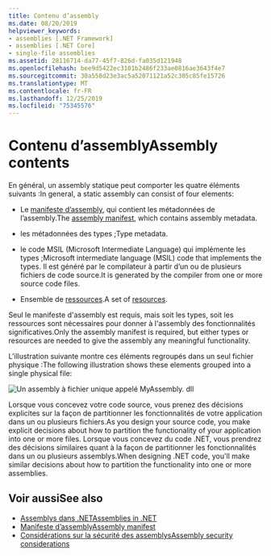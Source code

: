 ```yaml
---
title: Contenu d’assembly
ms.date: 08/20/2019
helpviewer_keywords:
- assemblies [.NET Framework]
- assemblies [.NET Core]
- single-file assemblies
ms.assetid: 28116714-da77-45f7-826d-fa035d121948
ms.openlocfilehash: bee9d5422ec3101b2486f233ae0816ae3643f4e7
ms.sourcegitcommit: 30a558d23e3ac5a52071121a52c305c85fe15726
ms.translationtype: MT
ms.contentlocale: fr-FR
ms.lasthandoff: 12/25/2019
ms.locfileid: "75345576"
---
```

# <a name="assembly-contents"></a><span data-ttu-id="8bd4e-102">Contenu d’assembly</span><span class="sxs-lookup"><span data-stu-id="8bd4e-102">Assembly contents</span></span>

<span data-ttu-id="8bd4e-103">En général, un assembly statique peut comporter les quatre éléments suivants :</span><span class="sxs-lookup"><span data-stu-id="8bd4e-103">In general, a static assembly can consist of four elements:</span></span>

- <span data-ttu-id="8bd4e-104">Le [manifeste d’assembly](manifest.md), qui contient les métadonnées de l’assembly.</span><span class="sxs-lookup"><span data-stu-id="8bd4e-104">The [assembly manifest](manifest.md), which contains assembly metadata.</span></span>

- <span data-ttu-id="8bd4e-105">les métadonnées des types ;</span><span class="sxs-lookup"><span data-stu-id="8bd4e-105">Type metadata.</span></span>  

- <span data-ttu-id="8bd4e-106">le code MSIL (Microsoft Intermediate Language) qui implémente les types ;</span><span class="sxs-lookup"><span data-stu-id="8bd4e-106">Microsoft intermediate language (MSIL) code that implements the types.</span></span> <span data-ttu-id="8bd4e-107">Il est généré par le compilateur à partir d’un ou de plusieurs fichiers de code source.</span><span class="sxs-lookup"><span data-stu-id="8bd4e-107">It is generated by the compiler from one or more source code files.</span></span>

- <span data-ttu-id="8bd4e-108">Ensemble de [ressources](../../framework/resources/index.md).</span><span class="sxs-lookup"><span data-stu-id="8bd4e-108">A set of [resources](../../framework/resources/index.md).</span></span>  

<span data-ttu-id="8bd4e-109">Seul le manifeste d'assembly est requis, mais soit les types, soit les ressources sont nécessaires pour donner à l'assembly des fonctionnalités significatives.</span><span class="sxs-lookup"><span data-stu-id="8bd4e-109">Only the assembly manifest is required, but either types or resources are needed to give the assembly any meaningful functionality.</span></span>

<span data-ttu-id="8bd4e-110">L’illustration suivante montre ces éléments regroupés dans un seul fichier physique :</span><span class="sxs-lookup"><span data-stu-id="8bd4e-110">The following illustration shows these elements grouped into a single physical file:</span></span>

![Un assembly à fichier unique appelé MyAssembly. dll](./media/contents/single-file-assembly.gif)

<span data-ttu-id="8bd4e-112">Lorsque vous concevez votre code source, vous prenez des décisions explicites sur la façon de partitionner les fonctionnalités de votre application dans un ou plusieurs fichiers.</span><span class="sxs-lookup"><span data-stu-id="8bd4e-112">As you design your source code, you make explicit decisions about how to partition the functionality of your application into one or more files.</span></span> <span data-ttu-id="8bd4e-113">Lorsque vous concevez du code .NET, vous prendrez des décisions similaires quant à la façon de partitionner les fonctionnalités dans un ou plusieurs assemblys.</span><span class="sxs-lookup"><span data-stu-id="8bd4e-113">When designing .NET code, you'll make similar decisions about how to partition the functionality into one or more assemblies.</span></span>

## <a name="see-also"></a><span data-ttu-id="8bd4e-114">Voir aussi</span><span class="sxs-lookup"><span data-stu-id="8bd4e-114">See also</span></span>

- [<span data-ttu-id="8bd4e-115">Assemblys dans .NET</span><span class="sxs-lookup"><span data-stu-id="8bd4e-115">Assemblies in .NET</span></span>](index.md)
- [<span data-ttu-id="8bd4e-116">Manifeste d’assembly</span><span class="sxs-lookup"><span data-stu-id="8bd4e-116">Assembly manifest</span></span>](manifest.md)
- [<span data-ttu-id="8bd4e-117">Considérations sur la sécurité des assemblys</span><span class="sxs-lookup"><span data-stu-id="8bd4e-117">Assembly security considerations</span></span>](security-considerations.md)
